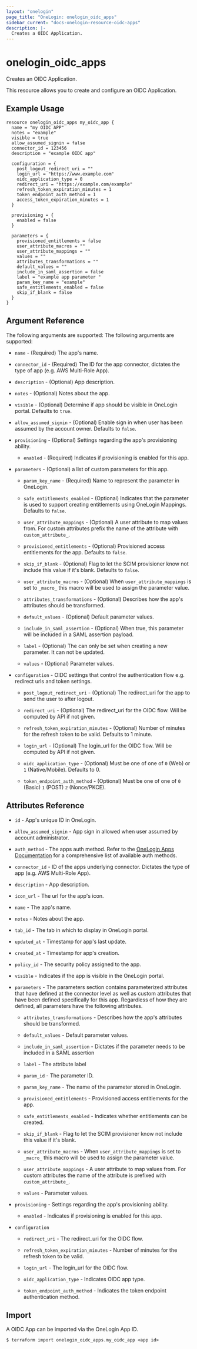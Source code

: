 ```yaml
---
layout: "onelogin"
page_title: "OneLogin: onelogin_oidc_apps"
sidebar_current: "docs-onelogin-resource-oidc-apps"
description: |-
  Creates a OIDC Application.
---
```


# onelogin_oidc_apps

Creates an OIDC Application.

This resource allows you to create and configure an OIDC Application.

## Example Usage

```hcl
resource onelogin_oidc_apps my_oidc_app {
  name = "my OIDC APP"
  notes = "example"
  visible = true
  allow_assumed_signin = false
  connector_id = 123456
  description = "example OIDC app"

  configuration = {
    post_logout_redirect_uri = ""
    login_url = "https://www.example.com"
    oidc_application_type = 0
    redirect_uri = "https://example.com/example"
    refresh_token_expiration_minutes = 1
    token_endpoint_auth_method = 1
    access_token_expiration_minutes = 1
  }

  provisioning = {
    enabled = false
  }

  parameters = {
    provisioned_entitlements = false
    user_attribute_macros = ""
    user_attribute_mappings = ""
    values = ""
    attributes_transformations = ""
    default_values = ""
    include_in_saml_assertion = false
    label = "example app parameter "
    param_key_name = "example"
    safe_entitlements_enabled = false
    skip_if_blank = false
  }
}
```

## Argument Reference

The following arguments are supported:
The following arguments are supported:
* `name` - (Required) The app's name.

* `connector_id` - (Required) The ID for the app connector, dictates the type of app (e.g. AWS Multi-Role App).

* `description` - (Optional) App description.

* `notes` - (Optional) Notes about the app.

* `visible` - (Optional) Determine if app should be visible in OneLogin portal. Defaults to `true`.

* `allow_assumed_signin` - (Optional) Enable sign in when user has been assumed by the account owner. Defaults to `false`.

* `provisioning` - (Optional) Settings regarding the app's provisioning ability.
  * `enabled` - (Required) Indicates if provisioning is enabled for this app.


* `parameters` - (Optional) a list of custom parameters for this app.
  * `param_key_name` - (Required) Name to represent the parameter in OneLogin.

  * `safe_entitlements_enabled` - (Optional) Indicates that the parameter is used to support creating entitlements using OneLogin Mappings. Defaults to `false`.

  * `user_attribute_mappings` - (Optional) A user attribute to map values from. For custom attributes prefix the name of the attribute with `custom_attribute_`.

  * `provisioned_entitlements` -  (Optional) Provisioned access entitlements for the app. Defaults to `false`.

  * `skip_if_blank` - (Optional)  Flag to let the SCIM provisioner know not include this value if it's blank. Defaults to `false`.

  * `user_attribute_macros` - (Optional) When `user_attribute_mappings` is set to `_macro_` this macro will be used to assign the parameter value.

  * `attributes_transformations` - (Optional) Describes how the app's attributes should be transformed.

  * `default_values` - (Optional) Default parameter values.

  * `include_in_saml_assertion` - (Optional) When true, this parameter will be included in a SAML assertion payload.

  * `label` - (Optional) The can only be set when creating a new parameter. It can not be updated.

  * `values` - (Optional) Parameter values.


* `configuration` - OIDC settings that control the authentication flow e.g. redirect urls and token settings.
  * `post_logout_redirect_uri` - (Optional) The redirect_uri for the app to send the user to after logout.

  * `redirect_uri` - (Optional) The redirect_uri for the OIDC flow. Will be computed by API if not given.

  * `refresh_token_expiration_minutes` - (Optional) Number of minutes for the refresh token to be valid. Defaults to 1 minute.

  * `login_url` - (Optional) The login_url for the OIDC flow. Will be computed by API if not given.

  * `oidc_application_type` - (Optional) Must be one of one of `0` (Web) or `1` (Native/Mobile). Defaults to 0.

  * `token_endpoint_auth_method` - (Optional) Must be one of one of `0` (Basic) `1` (POST) `2` (Nonce/PKCE).

## Attributes Reference
* `id` - App's unique ID in OneLogin.

* `allow_assumed_signin` - App sign in allowed when user assumed by account administrator.

* `auth_method` - The apps auth method. Refer to the [OneLogin Apps Documentation](https://developers.onelogin.com/api-docs/2/apps/app-resource) for a comprehensive list of available auth methods.

* `connector_id` - ID of the apps underlying connector. Dictates the type of app (e.g. AWS Multi-Role App).

* `description` - App description.

* `icon_url` - The url for the app's icon.

* `name` - The app's name.

* `notes` - Notes about the app.

* `tab_id` - The tab in which to display in OneLogin portal.

* `updated_at` - Timestamp for app's last update.

* `created_at` - Timestamp for app's creation.

* `policy_id` - The security policy assigned to the app.

* `visible` - Indicates if the app is visible in the OneLogin portal.

* `parameters` - The parameters section contains parameterized attributes that have defined at the connector level as well as custom attributes that have been defined specifically for this app. Regardless of how they are defined, all parameters have the following attributes.
    * `attributes_transformations` - Describes how the app's attributes should be transformed.

    * `default_values` - Default parameter values.

    * `include_in_saml_assertion` - Dictates if the parameter needs to be included in a SAML assertion

    * `label` - The attribute label

    * `param_id` - The parameter ID.

    * `param_key_name` - The name of the parameter stored in OneLogin.

    * `provisioned_entitlements` -  Provisioned access entitlements for the app.

    * `safe_entitlements_enabled` -  Indicates whether entitlements can be created.

    * `skip_if_blank` - Flag to let the SCIM provisioner know not include this value if it's blank.

    * `user_attribute_macros` - When `user_attribute_mappings` is set to `_macro_` this macro will be used to assign the parameter value.

    * `user_attribute_mappings` - A user attribute to map values from. For custom attributes the name of the attribute is prefixed with `custom_attribute_`.

    * `values` - Parameter values.

* `provisioning` -  Settings regarding the app's provisioning ability.
    * `enabled` - Indicates if provisioning is enabled for this app.


* `configuration`
  * `redirect_uri` - The redirect_uri for the OIDC flow.

  * `refresh_token_expiration_minutes` - Number of minutes for the refresh token to be valid.

  * `login_url` - The login_url for the OIDC flow.

  * `oidc_application_type` - Indicates OIDC app type.

  * `token_endpoint_auth_method` - Indicates the token endpoint authentication method.

## Import

A OIDC App can be imported via the OneLogin App ID.

```
$ terraform import onelogin_oidc_apps.my_oidc_app <app id>
```
